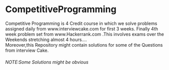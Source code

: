 # CompetitiveProgramming
<vr>
Competitive Programming is 4 Credit course in which we solve problems assigned daily from www.interviewcake.com for first 3 weeks.
Finally 4th week problem set from www.Hackerrank.com .This involves exams over the Weekends stretching almost 4 hours....
<br>Moreover,this Repository might contain solutions for some of the Questions from interview Cake.
<br>
<h6>NOTE:Some Solutions might be obvious</h6>
